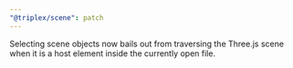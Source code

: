 ```yaml
---
"@triplex/scene": patch
---
```


Selecting scene objects now bails out from traversing the Three.js scene when it
is a host element inside the currently open file.
